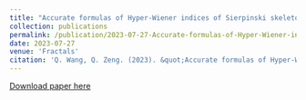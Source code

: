 ```yaml
---
title: "Accurate formulas of Hyper-Wiener indices of Sierpinski skeleton networks"
collection: publications
permalink: /publication/2023-07-27-Accurate-formulas-of-Hyper-Wiener-indices-of-Sierpinski-skeleton-networks
date: 2023-07-27
venue: 'Fractals'
citation: 'Q. Wang, Q. Zeng. (2023). &quot;Accurate formulas of Hyper-Wiener indices of Sierpinski skeleton networks.&quot; <i>Fractals</i>. 31(7)'
---
```



[Download paper here](http://academicpages.github.io/files/230202.pdf)
